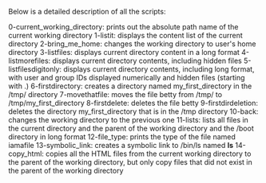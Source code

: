 Below is a detailed description of all the scripts:

0-current_working_directory: prints out the absolute path name of the current working directory
1-listit: displays the content list of the current directory
2-bring_me_home: changes the working directory to user's home directory
3-listfiles: displays current directory content in a long format
4-listmorefiles: displays current directory contents, including hidden files
5-listfilesdigitonly: displays current directory contents, including long format, with user and group 
		      IDs displayed numerically and hidden files (starting with .)
6-firstdirectory: creates a directory named my_first_directory in the /tmp/ directory
7-movethatfile: moves the file betty from /tmp/ to /tmp/my_first_directory
8-firstdelete: deletes the file betty
9-firstdirdeletion: deletes the directory my_first_directory that is in the /tmp directory
10-back: changes the working directory to the previous one
11-lists: lists all files in the current directory and the parent of the working directory and the 
	  /boot directory in long format
12-file_type: prints the type of the file named iamafile
13-symbolic_link: creates a symbolic link to /bin/ls named __ls__
14-copy_html: copies all the HTML files from the current working directory to the parent of the working
	      directory, but only copy files that did not exist in the parent of the working directory
